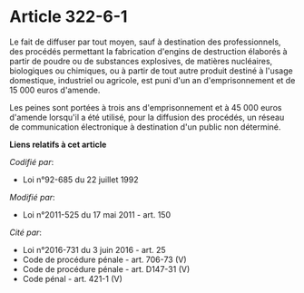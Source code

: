 # Article 322-6-1

Le fait de diffuser par tout moyen, sauf à destination des professionnels, des procédés permettant la fabrication d'engins de
destruction élaborés à partir de poudre ou de substances explosives, de matières nucléaires, biologiques ou chimiques, ou à
partir de tout autre produit destiné à l'usage domestique, industriel ou agricole, est puni d'un an d'emprisonnement et de 15
000 euros d'amende.

Les peines sont portées à trois ans d'emprisonnement et à 45 000 euros d'amende lorsqu'il a été utilisé, pour la diffusion
des procédés, un réseau de communication électronique à destination d'un public non déterminé.

**Liens relatifs à cet article**

_Codifié par_:

  - Loi n°92-685 du 22 juillet 1992

_Modifié par_:

  - Loi n°2011-525 du 17 mai 2011 - art. 150

_Cité par_:

  - Loi n°2016-731 du 3 juin 2016 - art. 25
  - Code de procédure pénale - art. 706-73 (V)
  - Code de procédure pénale - art. D147-31 (V)
  - Code pénal - art. 421-1 (V)
